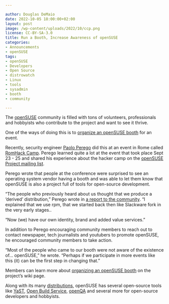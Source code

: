 ```yaml
---

author: Douglas DeMaio
date: 2022-10-05 18:00:00+02:00
layout: post
image: /wp-content/uploads/2022/10/ccp.png
license: CC-BY-SA-3.0
title: Run a Booth, Increase Awareness of openSUSE 
categories:
- Announcements
- openSUSE
tags:
- openSUSE
- Developers
- Open Source
- distrowatch
- Linux
- tools
- sysadmin
- booth
- community

---
```


The [openSUSE](https://www.opensuse.org/) community is filled with tons of volunteers, professionals and hobbyists who contribute to the project and want to see it thrive. 

One of the ways of doing this is to [organize an openSUSE booth](https://en.opensuse.org/openSUSE:Organising_a_booth) for an event. 

Recently, security engineer [Paolo Perego](https://twitter.com/thesp0nge) did this at an event in Rome called [RomHack Camp](https://romhack.camp/). Perego learned quite a lot at the event that took place Sept 23 - 25 and shared his experience about the hacker camp on the [openSUSE Project mailing list](https://lists.opensuse.org/).

Perego wrote that people at the conference were surprised to see an operating system vendor having a booth and was able to let them know that openSUSE is also a project full of tools for open-source development. 

“The people who previously heard about us thought that we produce a ‘derived’ distribution,” Perego  wrote in [a report to the community](https://lists.opensuse.org/archives/list/project@lists.opensuse.org/thread/52GOSTYK4OO5FVDUYBJFKZGKBF2JVS3G/). “I explained that we use rpm, that we started back then like Slackware fork in the very early stages..

“Now (we) have our own identity, brand and added value services.”

In addition to Perego encouraging community members to reach out to contact newspaper, tech journalists and youtubers to promote openSUSE, he encouraged community members to take action. 

“Most of the people who came to our booth were not aware of the existence of… openSUSE,” he wrote. “Perhaps if we participate in more events like this (it) can be the first step in changing that.”

Members can learn more about [organizing an openSUSE booth](https://en.opensuse.org/openSUSE:Organising_a_booth) on the project’s wiki page.

Along with its many [distributions](https://get.opensuse.org/), openSUSE has several open-source tools like [YaST](https://yast.opensuse.org/), [Open Build Service](https://openbuildservice.org/), [openQA](http://open.qa/) and several more for open-source developers and hobbyists. 
 

<meta name="openSUSE, Tumbleweed, Developers, sysadmin, user, Open Source, rolling release, gamers, superuser, distrowatch, hacker, Linux, community" content="HTML,CSS,XML,JavaScript">
